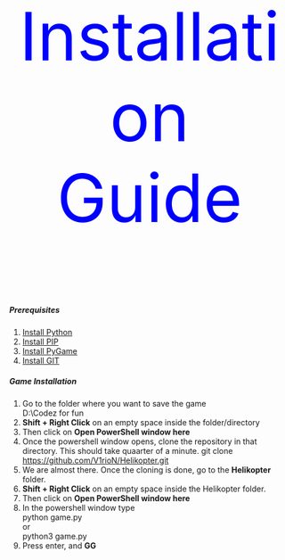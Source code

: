 <p align="center" style="color:blue;font-size:120px;">
    Installation Guide
</p>

##### Prerequisites 
1. <a href="https://www.python.org/downloads/">Install Python</a>
2. <a href="https://www.geeksforgeeks.org/how-to-install-pip-on-windows/">Install PIP</a>
3. <a href="https://www.geeksforgeeks.org/how-to-install-pip-on-windows/">Install PyGame</a>
4. <a href="https://phoenixnap.com/kb/how-to-install-git-windows">Install GIT</a>
    

##### Game Installation
1. Go to the folder where you want to save the game<br>
    D:\Codez for fun
2. <b>Shift + Right Click</b> on an empty space inside the folder/directory
3. Then click on <b>Open PowerShell window here</b>
4. Once the powershell window opens, clone the repository in that directory. This should take quaarter of a minute. 
    git clone https://github.com/V1rioN/Helikopter.git
5. We are almost there. Once the cloning is done, go to the <b>Helikopter</b> folder.
6. <b>Shift + Right Click</b> on an empty space inside the Helikopter folder.
7. Then click on <b>Open PowerShell window here</b>
8. In the powershell window type<br> python game.py<br> or<br> python3 game.py
9. Press enter, and <b>GG</b>
    
    
